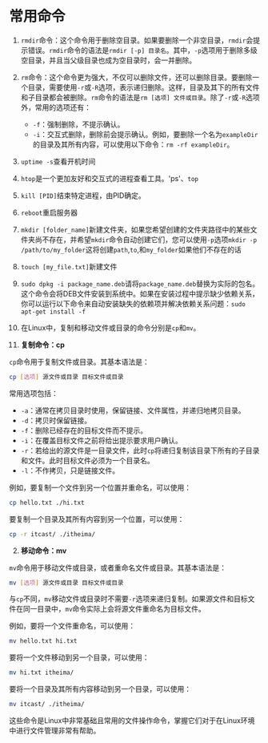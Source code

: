 # 常用命令
1. `rmdir`命令：这个命令用于删除空目录。如果要删除一个非空目录，`rmdir`会提示错误。`rmdir`命令的语法是`rmdir [-p] 目录名`。其中，`-p`选项用于删除多级空目录，并且当父级目录也成为空目录时，会一并删除。
    
2. `rm`命令：这个命令更为强大，不仅可以删除文件，还可以删除目录。要删除一个目录，需要使用`-r`或`-R`选项，表示递归删除。这样，目录及其下的所有文件和子目录都会被删除。`rm`命令的语法是`rm [选项] 文件或目录`。除了`-r`或`-R`选项外，常用的选项还有：
    
    - `-f`：强制删除，不提示确认。
    - `-i`：交互式删除，删除前会提示确认。例如，要删除一个名为`exampleDir`的目录及其所有内容，可以使用以下命令：`rm -rf exampleDir`。
3. `uptime -s`查看开机时间
4. `htop`是一个更加友好和交互式的进程查看工具。'ps'、`top`
5. `kill [PID]`结束特定进程，由PID确定。
6. `reboot`重启服务器
7.  `mkdir [folder_name]`新建文件夹，如果您希望创建的文件夹路径中的某些文件夹尚不存在，并希望`mkdir`命令自动创建它们，您可以使用`-p`选项`mkdir -p /path/to/my_folder`这将创建`path`,`to`,和`my_folder`如果他们不存在的话
8. `touch [my_file.txt]`新建文件
9. `sudo dpkg -i package_name.deb`请将`package_name.deb`替换为实际的包名。这个命令会将DEB文件安装到系统中。如果在安装过程中提示缺少依赖关系，你可以运行以下命令来自动安装缺失的依赖项并解决依赖关系问题：`sudo apt-get install -f`
10. 在Linux中，复制和移动文件或目录的命令分别是`cp`和`mv`。

1. **复制命令：cp**

`cp`命令用于复制文件或目录。其基本语法是：

```bash
cp [选项] 源文件或目录 目标文件或目录
```

常用选项包括：

- `-a`：通常在拷贝目录时使用，保留链接、文件属性，并递归地拷贝目录。
- `-d`：拷贝时保留链接。
- `-f`：删除已经存在的目标文件而不提示。
- `-i`：在覆盖目标文件之前将给出提示要求用户确认。
- `-r`：若给出的源文件是一目录文件，此时`cp`将递归复制该目录下所有的子目录和文件。此时目标文件必须为一个目录名。
- `-l`：不作拷贝，只是链接文件。

例如，要复制一个文件到另一个位置并重命名，可以使用：

```bash
cp hello.txt ./hi.txt
```

要复制一个目录及其所有内容到另一个位置，可以使用：

```bash
cp -r itcast/ ./itheima/
```

2. **移动命令：mv**

`mv`命令用于移动文件或目录，或者重命名文件或目录。其基本语法是：

```bash
mv [选项] 源文件或目录 目标文件或目录
```

与`cp`不同，`mv`移动文件或目录时不需要`-r`选项来递归复制。如果源文件和目标文件在同一目录中，`mv`命令实际上会将源文件重命名为目标文件。

例如，要将一个文件重命名，可以使用：

```bash
mv hello.txt hi.txt
```

要将一个文件移动到另一个目录，可以使用：

```bash
mv hi.txt itheima/
```

要将一个目录及其所有内容移动到另一个目录，可以使用：

```bash
mv itcast/ ./itheima/
```

这些命令是Linux中非常基础且常用的文件操作命令，掌握它们对于在Linux环境中进行文件管理非常有帮助。

